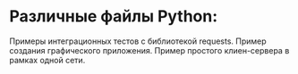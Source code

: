# Различные файлы Python:
Примеры интеграционных тестов с библиотекой requests.
Пример создания графического приложения.
Пример простого клиен-сервера в рамках одной сети.
